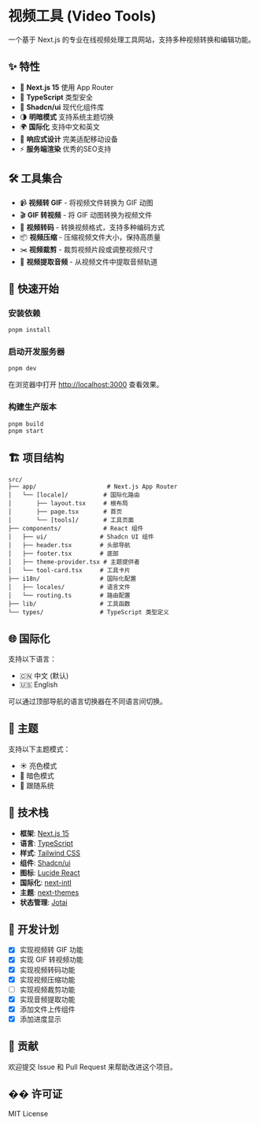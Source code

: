 # 视频工具 (Video Tools)

一个基于 Next.js 的专业在线视频处理工具网站，支持多种视频转换和编辑功能。

## ✨ 特性

- 🚀 **Next.js 15** 使用 App Router
- 💎 **TypeScript** 类型安全
- 🎨 **Shadcn/ui** 现代化组件库
- 🌗 **明暗模式** 支持系统主题切换
- 🌍 **国际化** 支持中文和英文
- 📱 **响应式设计** 完美适配移动设备
- ⚡ **服务端渲染** 优秀的SEO支持

## 🛠️ 工具集合

- 📹 **视频转 GIF** - 将视频文件转换为 GIF 动图
- 🎬 **GIF 转视频** - 将 GIF 动图转换为视频文件
- 🔄 **视频转码** - 转换视频格式，支持多种编码方式
- 📦 **视频压缩** - 压缩视频文件大小，保持高质量
- ✂️ **视频裁剪** - 裁剪视频片段或调整视频尺寸
- 🎵 **视频提取音频** - 从视频文件中提取音频轨道

## 🚀 快速开始

### 安装依赖

```bash
pnpm install
```

### 启动开发服务器

```bash
pnpm dev
```

在浏览器中打开 [http://localhost:3000](http://localhost:3000) 查看效果。

### 构建生产版本

```bash
pnpm build
pnpm start
```

## 🏗️ 项目结构

```
src/
├── app/                    # Next.js App Router
│   └── [locale]/          # 国际化路由
│       ├── layout.tsx     # 根布局
│       ├── page.tsx       # 首页
│       └── [tools]/       # 工具页面
├── components/            # React 组件
│   ├── ui/               # Shadcn UI 组件
│   ├── header.tsx        # 头部导航
│   ├── footer.tsx        # 底部
│   ├── theme-provider.tsx # 主题提供者
│   └── tool-card.tsx     # 工具卡片
├── i18n/                 # 国际化配置
│   ├── locales/          # 语言文件
│   └── routing.ts        # 路由配置
├── lib/                  # 工具函数
└── types/                # TypeScript 类型定义
```

## 🌐 国际化

支持以下语言：

- 🇨🇳 中文 (默认)
- 🇺🇸 English

可以通过顶部导航的语言切换器在不同语言间切换。

## 🎨 主题

支持以下主题模式：

- ☀️ 亮色模式
- 🌙 暗色模式
- 🔄 跟随系统

## 🔧 技术栈

- **框架**: [Next.js 15](https://nextjs.org/)
- **语言**: [TypeScript](https://www.typescriptlang.org/)
- **样式**: [Tailwind CSS](https://tailwindcss.com/)
- **组件**: [Shadcn/ui](https://ui.shadcn.com/)
- **图标**: [Lucide React](https://lucide.dev/)
- **国际化**: [next-intl](https://next-intl-docs.vercel.app/)
- **主题**: [next-themes](https://github.com/pacocoursey/next-themes)
- **状态管理**: [Jotai](https://jotai.org/)

## 📝 开发计划

- [x] 实现视频转 GIF 功能
- [x] 实现 GIF 转视频功能
- [x] 实现视频转码功能
- [x] 实现视频压缩功能
- [ ] 实现视频裁剪功能
- [x] 实现音频提取功能
- [x] 添加文件上传组件
- [x] 添加进度显示

## 🤝 贡献

欢迎提交 Issue 和 Pull Request 来帮助改进这个项目。

## �� 许可证

MIT License
